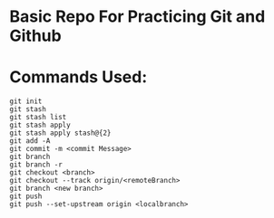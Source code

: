 # Basic Repo For Practicing Git and Github 

# Commands Used:
`git init` 
<br>
`git stash`
<br>
`git stash list`
<br>
`git stash apply`
<br>
`git stash apply stash@{2}`
<br>
`git add -A`
<br>
`git commit -m <commit Message>`
<br>
`git branch`
<br>
`git branch -r`
<br>
`git checkout <branch>`
<br>
`git checkout --track origin/<remoteBranch>`
<br>
`git branch <new branch>`
<br>
`git push`
<br>
`git push --set-upstream origin <localbranch>`
